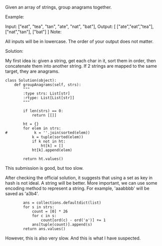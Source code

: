 Given an array of strings, group anagrams together.

Example:

Input: ["eat", "tea", "tan", "ate", "nat", "bat"],
Output:
[
  ["ate","eat","tea"],
  ["nat","tan"],
  ["bat"]
]
Note:

All inputs will be in lowercase.
The order of your output does not matter.

Solution:

My first idea is: given a string, get each char in it, sort them in order, then concatenate them into another string. If 2 strings are mapped to the same target, they are anagrams.

```
class Solution(object):
    def groupAnagrams(self, strs):
        """
        :type strs: List[str]
        :rtype: List[List[str]]
        """
        
        if len(strs) == 0:
            return [[]]
        
        ht = {}
        for elem in strs:
#            k = ''.join(sorted(elem))
            k = tuple(sorted(elem))
            if k not in ht:
                ht[k] = []
            ht[k].append(elem)

        return ht.values()
```
This submission is good, but too slow. <br>

After checking the official solution, it suggests that using a set as key in hash is not ideal. A string will be better. More important, we can use some encoding method to represent a string. For example, 'aaabbbb' will be saved as 'a3b4'.

```
        ans = collections.defaultdict(list)
        for s in strs:
            count = [0] * 26
            for c in s:
                count[ord(c) - ord('a')] += 1
            ans[tuple(count)].append(s)
        return ans.values()
```
However, this is also very slow. And this is what I have suspected.

